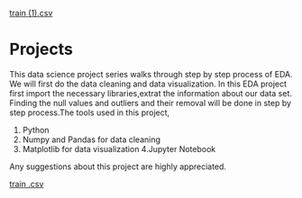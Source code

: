 [train (1).csv](https://github.com/Vahida6/Projects/files/10849866/train.1.csv)
# Projects

This data science project series walks through step by step process of EDA. 
We will first do the data cleaning and data visualization. In this EDA project first import the necessary libraries,extrat the information about our data set.
Finding the null values and outliers and their removal will be done in step by step process.The tools used in this project, 
1. Python
2. Numpy and Pandas for data cleaning
3. Matplotlib for data visualization
4.Jupyter Notebook

Any suggestions about this project are highly appreciated.
 
[train .csv](https://github.com/Vahida6/Projects/files/10849885/train.csv)
